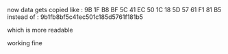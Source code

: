 now data gets copied like : 9B 1F B8 BF 5C 41 EC 50 1C 18 5D 57 61 F1 81 B5
instead of : 9b1fb8bf5c41ec501c185d5761f181b5

which is more readable



working fine
